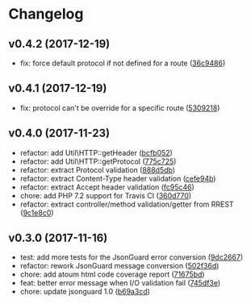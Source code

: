 #  Changelog

## v0.4.2 (2017-12-19)

* fix: force default protocol if not defined for a route ([36c9486](https://github.com/RETFU/RREST/commit/36c9486))

## v0.4.1 (2017-12-19)

* fix: protocol can't be override for a specific route ([5309218](https://github.com/RETFU/RREST/commit/5309218))

## v0.4.0 (2017-11-23)

* refactor: add Util\HTTP::getHeader ([bcfb052](https://github.com/RETFU/RREST/commit/bcfb052))
* refactor: add Util\HTTP::getProtocol ([775c725](https://github.com/RETFU/RREST/commit/775c725))
* refactor: extract Protocol validation ([888d5db](https://github.com/RETFU/RREST/commit/888d5db))
* refactor: extract Content-Type header validation ([cefe94b](https://github.com/RETFU/RREST/commit/cefe94b))
* refactor: extract Accept header validation ([fc95c46](https://github.com/RETFU/RREST/commit/fc95c46))
* chore: add PHP 7.2 support for Travis CI ([360d770](https://github.com/RETFU/RREST/commit/360d770))
* refactor: extract controller/method validation/getter from RREST ([9c1e8c0](https://github.com/RETFU/RREST/commit/9c1e8c0))

## v0.3.0 (2017-11-16)

* test: add more tests for the JsonGuard error conversion ([9dc2667](https://github.com/RETFU/RREST/commit/9dc2667))
* refactor: rework JsonGuard message conversion ([502f36d](https://github.com/RETFU/RREST/commit/502f36d))
* chore: add atoum html code coverage report ([71675bd](https://github.com/RETFU/RREST/commit/71675bd))
* feat: better error message when I/O validation fail ([745df3e](https://github.com/RETFU/RREST/commit/745df3e))
* chore: update jsonguard 1.0 ([b69a3cd](https://github.com/RETFU/RREST/commit/b69a3cd))
